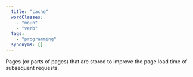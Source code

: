 ```yaml
---
  title: "cache"
  wordClasses:
    - "noun"
    - "verb"
  tags:
    - "programming"
  synonyms: []
---
```

Pages (or parts of pages) that are stored to improve the page load time of subsequent requests.
